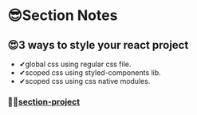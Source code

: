 # 😎Section Notes

## 😍3 ways to style your react project

- ✔global css using regular css file.
- ✔scoped css using styled-components lib.
- ✔scoped css using css native modules.

### 🐳🐳[section-project](https://react-course-section6.netlify.app)
